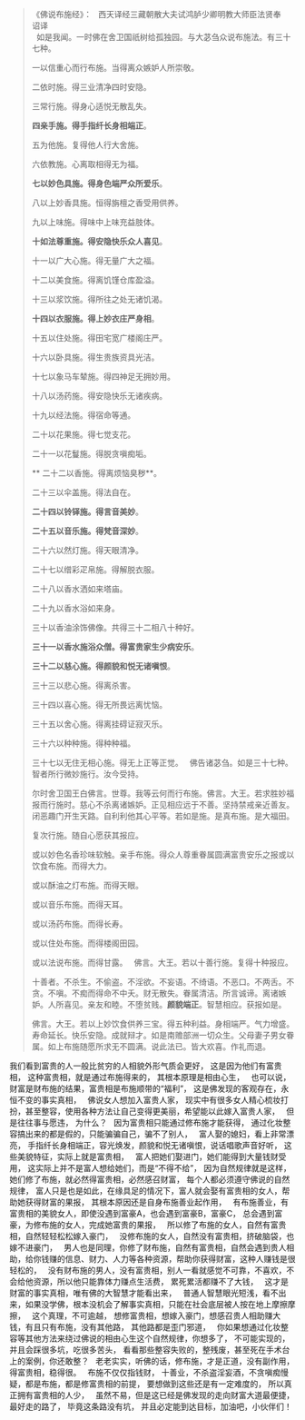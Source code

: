 > 《佛说布施经》：
> &nbsp;
> 西天译经三藏朝散大夫试鸿胪少卿明教大师臣法贤奉　诏译  
> &nbsp;
> 如是我闻。一时佛在舍卫国祇树给孤独园。与大苾刍众说布施法。有三十七种。
> 
> 一以信重心而行布施。当得离众嫉妒人所崇敬。
> 
> 二依时施。得三业清净四时安隐。
> 
> 三常行施。得身心适悦无散乱失。
> 
> **四亲手施。得手指纤长身相端正**。
> 
> 五为他施。复得他人行大舍施。
> 
> 六依教施。心离取相得无为福。
> 
> **七以妙色具施。得身色端严众所爱乐**。
> 
> 八以上妙香具施。恒得旃檀之香受用供养。
> 
> 九以上味施。得味中上味充益肢体。
> 
> **十如法尊重施。得安隐快乐众人喜见**。
> 
> 十一以广大心施。得无量广大之福。
> 
> 十二以美食施。得离饥馑仓库盈溢。
> 
> 十三以浆饮施。得所往之处无诸饥渴。
> 
> **十四以衣服施。得上妙衣庄严身相**。
> 
> 十五以住处施。得田宅宽广楼阁庄严。
> 
> 十六以卧具施。得生贵族资具光洁。
> 
> 十七以象马车辇施。得四神足无拥妙用。
> 
> 十八以汤药施。得安隐快乐无诸疾病。
> 
> 十九以经法施。得宿命等通。
> 
> 二十以花果施。得七觉支花。
> 
> 二十一以花鬘施。得脱贪嗔痴垢。
> 
>** 二十二以香施。得离烦恼臭秽**。
> 
> 二十三以伞盖施。得法自在。
> 
> **二十四以铃铎施。得言音美妙**。
> 
> **二十五以音乐施。得梵音深妙**。
> 
> 二十六以然灯施。得天眼清净。
> 
> 二十七以缯彩疋帛施。得解脱衣服。
> 
> 二十八以香水洒如来塔庙。
> 
> 二十九以香水浴如来身。
> 
> 三十以香油涂饰佛像。共得三十二相八十种好。
> 
> **三十一以香水施浴众僧。得富贵家生少病安乐**。
> 
> **三十二以慈心施。得颜貌和悦无诸嗔恨**。
> 
> 三十三以悲心施。得离杀害。
> 
> 三十四以喜心施。得无所畏远离忧恼。
> 
> 三十五以舍心施。得离挂碍证寂灭乐。
> 
> 三十六以种种施。得种种福。
> 
> 三十七以无住无相心施。得无上正等正觉。
> &nbsp;
> 佛告诸苾刍。如是三十七种。智者所行微妙施行。汝今受持。  
>   
> 尔时舍卫国王白佛言。世尊。我等云何而行布施。佛言。大王。若求胜妙福报而行施时。慈心不杀离诸嫉妒。正见相应远于不善。坚持禁戒亲近善友。闭恶趣门开生天路。自利利他其心平等。若如是施。是真布施。是大福田。
> 
> 复次行施。随自心愿获其报应。
> 
> 或以妙色名香珍味软触。亲手布施。得众人尊重眷属圆满富贵安乐之报或以饮食布施。而得大力。
> 
> 或以酥油之灯布施。而得天眼。
> 
> 或以音乐布施。而得天耳。
> 
> 或以汤药布施。而得长寿。
> 
> 或以住处布施。而得楼阁田园。
> 
> 或以法说布施。而得甘露。
> &nbsp;
> 佛言。大王。若以十善行施。复得十种报应。
> 
> 十善者。不杀生。不偷盗。不淫欲。不妄语。不绮语。不恶口。不两舌。不贪。不嗔。不痴而得命不中夭。财无散失。眷属清洁。所言诚谛。离诸嫉妒。人所喜见。亲友和睦。不堕贫贱。**颜貌端正**。智慧相应。获报如是。
> 
> 佛言。大王。若以上妙饮食供养三宝。得五种利益。身相端严。气力增盛。寿命延长。快乐安隐。成就辩才。如是南赡部洲一切众生。父母妻子男女眷属。如上布施随愿所求无不圆满。说此法已。皆大欢喜。作礼而退。

我们看到富贵的人一般比贫穷的人相貌外形气质会更好，
这是因为他们有富贵相，
这种富贵相，就是通过布施得来的，
其根本原理是相由心生，
&nbsp;
也可以说，财富是财布施的结果，富贵相是布施顺带的“福利”，
这是佛发现的客观存在，永恒不变的事实真相，
&nbsp;
佛说女人想加入富贵人家，
现实中有很多女人精心梳妆打扮，甚至整容，使用各种方法让自己变得更美丽，希望能以此嫁入富贵人家，
&nbsp;
但是往往事与愿违，
为什么？
&nbsp;
因为富贵相只能通过修布施才能获得，
通过化妆整容搞出来的都是假的，只能骗骗自己，骗不了别人，
&nbsp;
富人娶的媳妇，看上非常漂亮，
手指纤长身相端正，容光焕发，颜貌和悦无诸嗔恨，说话唱歌声音好听，
这些美貌特征，实际上就是富贵相，
&nbsp;
富人把她们娶进门，她们能得到大量钱财受用，
这实际上并不是富人想给她们，而是“不得不给”，
因为自然规律就是这样，她们修了布施，就必然得富贵相，必然感召财富，
每个人都必须遵守佛说的自然规律，
富人只是也是如此，在缘具足的情况下，富人就会娶有富贵相的女人，帮助她获得财富的果报，
其根本原因还是自身布施善业起作用，
&nbsp;
有布施善业，有富贵相的美貌女人，即使没遇到富豪A，也会遇到富豪B，富豪C，
总会遇到富豪，为修布施的女人，完成她富贵的果报，
&nbsp;
所以修了布施的女人，自然有富贵相，自然轻轻松松嫁入豪门，
&nbsp;
没修布施的女人，自然没有富贵相，挤破脑袋，也嫁不进豪门，
&nbsp;
男人也是同理，你修了财布施，自然有富贵相，自然会遇到贵人相助，给你钱赚的信息、财力、人力等各种资源，帮助你获得财富，这种人赚钱是很轻松的，
&nbsp;
没有财布施的男人，没有富贵相，别人一看就感觉不可靠，不喜欢，不会给他资源，所以他只能靠体力赚点生活费，
累死累活都赚不了大钱，
&nbsp;
这才是财富的事实真相，唯有佛的大智慧才能看出来，
&nbsp;
普通人智慧眼光短浅，看不出来，如果没学佛，根本没机会了解事实真相，只能在社会底层被人按在地上摩擦摩擦，
&nbsp;
这个真理，不可逾越，
想修富贵相，想嫁入豪门，想感召贵人相助赚大钱，有且只有布施，没有其他路，
其他路都是歪门邪道，
&nbsp;
你如果想通过化妆整容等其他方法来绕过佛说的相由心生这个自然规律，你想多了，
不可能实现的，并且会踩很多坑，吃很多苦头，
看看那些整容失败的，整残废，甚至死在手术台上的案例，你还敢整？
&nbsp;
老老实实，听佛的话，修布施，才是正道，没有副作用，
得富贵相，稳得很。
&nbsp;
布施不仅仅指钱财，
十善业，不杀盗淫妄酒，不贪嗔痴慢疑，都是布施，都是修富贵相的前提，
要想做到这些还是有一定难度的，
所以真正拥有富贵相的人少，
&nbsp;
虽然不易，但是这已经是佛发现的走向财富大道最便捷，最好走的路了，
毕竟这条路没有坑，
并且必定能到达目标，加油吧，小伙伴们！

